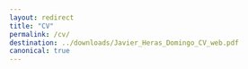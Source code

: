 ```yaml
---
layout: redirect
title: "CV"
permalink: /cv/
destination: ../downloads/Javier_Heras_Domingo_CV_web.pdf
canonical: true
---
```


